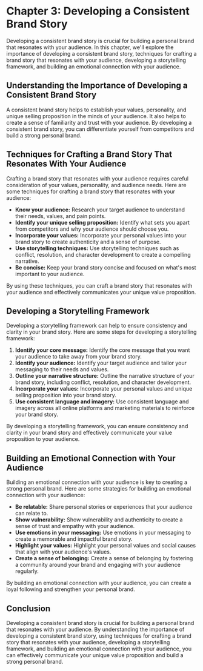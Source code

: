 Chapter 3: Developing a Consistent Brand Story
==============================================

Developing a consistent brand story is crucial for building a personal brand that resonates with your audience. In this chapter, we'll explore the importance of developing a consistent brand story, techniques for crafting a brand story that resonates with your audience, developing a storytelling framework, and building an emotional connection with your audience.

Understanding the Importance of Developing a Consistent Brand Story
-------------------------------------------------------------------

A consistent brand story helps to establish your values, personality, and unique selling proposition in the minds of your audience. It also helps to create a sense of familiarity and trust with your audience. By developing a consistent brand story, you can differentiate yourself from competitors and build a strong personal brand.

Techniques for Crafting a Brand Story That Resonates With Your Audience
-----------------------------------------------------------------------

Crafting a brand story that resonates with your audience requires careful consideration of your values, personality, and audience needs. Here are some techniques for crafting a brand story that resonates with your audience:

* **Know your audience:** Research your target audience to understand their needs, values, and pain points.
* **Identify your unique selling proposition:** Identify what sets you apart from competitors and why your audience should choose you.
* **Incorporate your values:** Incorporate your personal values into your brand story to create authenticity and a sense of purpose.
* **Use storytelling techniques:** Use storytelling techniques such as conflict, resolution, and character development to create a compelling narrative.
* **Be concise:** Keep your brand story concise and focused on what's most important to your audience.

By using these techniques, you can craft a brand story that resonates with your audience and effectively communicates your unique value proposition.

Developing a Storytelling Framework
-----------------------------------

Developing a storytelling framework can help to ensure consistency and clarity in your brand story. Here are some steps for developing a storytelling framework:

1. **Identify your core message:** Identify the core message that you want your audience to take away from your brand story.
2. **Identify your audience:** Identify your target audience and tailor your messaging to their needs and values.
3. **Outline your narrative structure:** Outline the narrative structure of your brand story, including conflict, resolution, and character development.
4. **Incorporate your values:** Incorporate your personal values and unique selling proposition into your brand story.
5. **Use consistent language and imagery:** Use consistent language and imagery across all online platforms and marketing materials to reinforce your brand story.

By developing a storytelling framework, you can ensure consistency and clarity in your brand story and effectively communicate your value proposition to your audience.

Building an Emotional Connection with Your Audience
---------------------------------------------------

Building an emotional connection with your audience is key to creating a strong personal brand. Here are some strategies for building an emotional connection with your audience:

* **Be relatable:** Share personal stories or experiences that your audience can relate to.
* **Show vulnerability:** Show vulnerability and authenticity to create a sense of trust and empathy with your audience.
* **Use emotions in your messaging:** Use emotions in your messaging to create a memorable and impactful brand story.
* **Highlight your values:** Highlight your personal values and social causes that align with your audience's values.
* **Create a sense of belonging:** Create a sense of belonging by fostering a community around your brand and engaging with your audience regularly.

By building an emotional connection with your audience, you can create a loyal following and strengthen your personal brand.

Conclusion
----------

Developing a consistent brand story is crucial for building a personal brand that resonates with your audience. By understanding the importance of developing a consistent brand story, using techniques for crafting a brand story that resonates with your audience, developing a storytelling framework, and building an emotional connection with your audience, you can effectively communicate your unique value proposition and build a strong personal brand.
